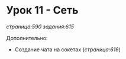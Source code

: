 # Урок 11 - Сеть
_страница:590_
_задания:615_

Дополнительно:
- Создание чата на сокетах (_страница:616_)


